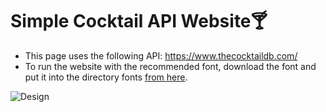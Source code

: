 # Simple Cocktail API Website🍸

- This page uses the following API: https://www.thecocktaildb.com/
- To run the website with the recommended font, download the font and put it into the directory fonts [from here](https://www.fontsquirrel.com/fonts/league-spartan).

![Design](https://i.imgur.com/FYH6bY1.png)